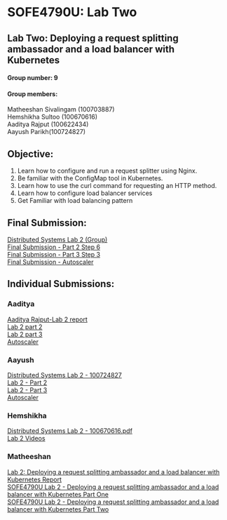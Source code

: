 # SOFE4790U: Lab Two
## Lab Two: Deploying a request splitting ambassador and a load balancer with Kubernetes<br>
#### Group number: 9
#### Group members: 
Matheeshan Sivalingam (100703887)<br>
Hemshikha Sultoo (100670616) <br>
Aaditya Rajput (100622434) <br>
Aayush Parikh(100724827) 

## Objective:
1. Learn how to configure and run a request splitter using Nginx. 
2. Be familiar with the ConfigMap tool in Kubernetes. 
3. Learn how to use the curl command for requesting an HTTP method. 
4. Learn how to configure load balancer services  
5. Get Familiar with load balancing pattern 

## Final Submission:
[Distributed Systems Lab 2 (Group)](https://docs.google.com/document/d/1aoa08riL0YpF1dDGhYEXddOD_ZBsz7GnYUKZBMZhhGY/edit?usp=sharing) <br>
[Final Submission - Part 2 Step 6](https://drive.google.com/file/d/1lduQrh26PFSXFWIZVqYdB0R6HgfZDP9D/view?usp=sharing)<br>
[Final Submission - Part 3 Step 3](https://drive.google.com/file/d/1QwKacYjBGNjik0Wl6RsJGPb5wft1Bb_v/view?usp=sharing)<br>
[Final Submission - Autoscaler](https://www.youtube.com/watch?v=07fB5c8rhd4&feature=youtu.be)

## Individual Submissions:

### Aaditya
[Aaditya Rajput-Lab 2 report](https://github.com/matheeshan-sivalingam/SOFE-4790U-Lab-Two/blob/main/Aaditya/Aaditya%20Rajput-Lab%202%20report.pdf)<br>
[Lab 2 part 2](https://www.youtube.com/watch?v=raCLKmiVyGE)<br>
[Lab 2 part 3](https://www.youtube.com/watch?v=zici6EpZjzU)<br>
[Autoscaler](https://www.youtube.com/watch?v=07fB5c8rhd4&feature=youtu.be)

### Aayush
[Distributed Systems Lab 2 - 100724827](https://github.com/matheeshan-sivalingam/SOFE-4790U-Lab-Two/blob/main/Aayush%20-%20Lab%202/Lab%202%20report.docx)<br>
[Lab 2 - Part 2](https://youtu.be/xkiXlGSdD2U)<br>
[Lab 2 - Part 3](https://youtu.be/CAXP6KqCH3M)<br>
[Autoscaler](https://youtube.com/shorts/sq4nHRY26Qs)


### Hemshikha 
[Distributed Systems Lab 2 - 100670616.pdf](https://github.com/matheeshan-sivalingam/SOFE-4790U-Lab-Two/blob/main/Hemshikha%20-%20Lab2/Distributed%20Systems%20Lab%202%20-%20100670616.pdf)<br>
[Lab 2 Videos](https://drive.google.com/drive/folders/1gyiVFTrn_n7ga4bEZAI1sKPq0ZwX_5YH?usp=sharing)

### Matheeshan 
[Lab 2: Deploying a request splitting ambassador and a load balancer with Kubernetes Report](https://github.com/matheeshan-sivalingam/SOFE-4790U-Lab-Two/blob/main/Matheeshan/Lab%202_%20Deploying%20a%20request%20splitting%20ambassador%20and%20a%20load%20balancer%20with%20Kubernetes.pdf)<br>
[SOFE4790U Lab 2 - Deploying a request splitting ambassador and a load balancer with Kubernetes Part One](https://youtu.be/4UeaUb6t89c)<br>
[SOFE4790U Lab 2 - Deploying a request splitting ambassador and a load balancer with Kubernetes Part Two](https://youtu.be/31fYNdmSWVM)




